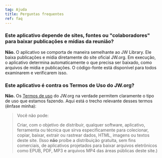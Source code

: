 ```yaml
---
tag: Ajuda
title: Perguntas frequentes
ref: faq
---
```


### Este aplicativo depende de sites, fontes ou "colaboradores" para baixar publicações e mídias da reunião?

**Não.** O aplicativo se comporta de maneira semelhante ao JW Library. Ele baixa publicações e mídia diretamente do site oficial JW.org. Em execução, o aplicativo determina automaticamente o que precisa ser baixado, como arquivos de mídia e publicações. O código-fonte está disponível para todos examinarem e verificarem isso.

### Este aplicativo é contra os Termos de Uso do JW.org?

**Não.** Os [Termos de uso](https://www.jw.org/finder?docid=1011511&prefer=content) do JW.org na verdade permitem claramente o tipo de uso que estamos fazendo. Aqui está o trecho relevante desses termos (ênfase minha):

> Você não pode:
> 
> Criar, com o objetivo de distribuir, qualquer software, aplicativo, ferramenta ou técnica que sirva especificamente para colecionar, copiar, baixar, extrair ou rastrear dados, HTML, imagens ou textos deste site. (Isso **não** proíbe a distribuição gratuita, sem fins comerciais, de aplicativos projetados para baixar arquivos eletrônicos como EPUB, PDF, MP3 e arquivos MP4 das áreas públicas deste site.)
